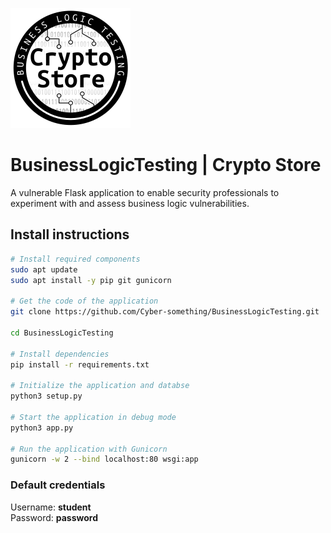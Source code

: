 ![Image](static/cyberstorelogo_xs.png?raw=true)
# BusinessLogicTesting | **Crypto Store**
A vulnerable Flask application to enable security professionals to experiment with and assess business logic vulnerabilities.

## Install instructions
```sh
# Install required components
sudo apt update
sudo apt install -y pip git gunicorn

# Get the code of the application
git clone https://github.com/Cyber-something/BusinessLogicTesting.git

cd BusinessLogicTesting

# Install dependencies
pip install -r requirements.txt

# Initialize the application and databse
python3 setup.py

# Start the application in debug mode
python3 app.py

# Run the application with Gunicorn
gunicorn -w 2 --bind localhost:80 wsgi:app
```

### Default credentials
Username: **student**  
Password: **password**